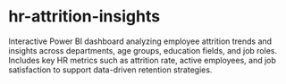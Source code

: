 # hr-attrition-insights
Interactive Power BI dashboard analyzing employee attrition trends and insights across departments, age groups, education fields, and job roles. Includes key HR metrics such as attrition rate, active employees, and job satisfaction to support data-driven retention strategies.
